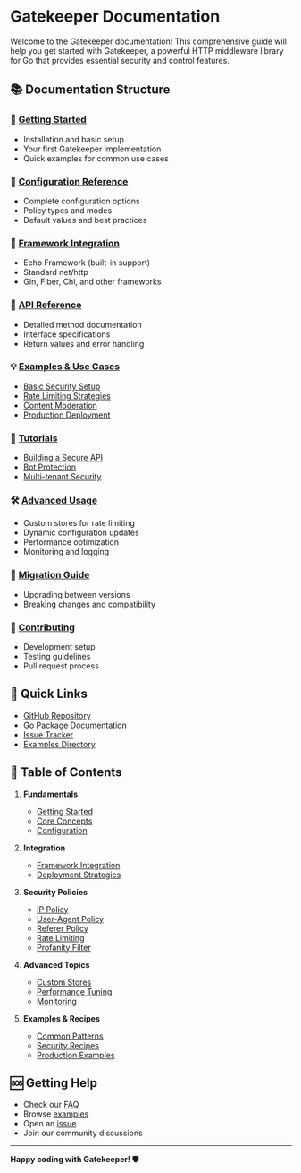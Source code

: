 # Gatekeeper Documentation

Welcome to the Gatekeeper documentation! This comprehensive guide will help you get started with Gatekeeper, a powerful HTTP middleware library for Go that provides essential security and control features.

## 📚 Documentation Structure

### 🚀 [Getting Started](guides/getting-started.md)
- Installation and basic setup
- Your first Gatekeeper implementation
- Quick examples for common use cases

### 📖 [Configuration Reference](reference/configuration.md)
- Complete configuration options
- Policy types and modes
- Default values and best practices

### 🔧 [Framework Integration](guides/framework-integration.md)
- Echo Framework (built-in support)
- Standard net/http
- Gin, Fiber, Chi, and other frameworks

### 🎯 [API Reference](reference/api.md)
- Detailed method documentation
- Interface specifications
- Return values and error handling

### 💡 [Examples & Use Cases](examples/)
- [Basic Security Setup](examples/basic-security.md)
- [Rate Limiting Strategies](examples/rate-limiting.md)
- [Content Moderation](examples/content-moderation.md)
- [Production Deployment](examples/production-deployment.md)

### 📝 [Tutorials](tutorials/)
- [Building a Secure API](tutorials/secure-api.md)
- [Bot Protection](tutorials/bot-protection.md)
- [Multi-tenant Security](tutorials/multi-tenant.md)

### 🛠️ [Advanced Usage](guides/advanced-usage.md)
- Custom stores for rate limiting
- Dynamic configuration updates
- Performance optimization
- Monitoring and logging

### 🔄 [Migration Guide](guides/migration.md)
- Upgrading between versions
- Breaking changes and compatibility

### 🤝 [Contributing](guides/contributing.md)
- Development setup
- Testing guidelines
- Pull request process

## 🔗 Quick Links

- [GitHub Repository](https://github.com/ynitin2906/gatekeeper)
- [Go Package Documentation](https://pkg.go.dev/github.com/ynitin2906/gatekeeper)
- [Issue Tracker](https://github.com/ynitin2906/gatekeeper/issues)
- [Examples Directory](../example/)

## 📖 Table of Contents

1. **Fundamentals**
   - [Getting Started](guides/getting-started.md)
   - [Core Concepts](guides/core-concepts.md)
   - [Configuration](reference/configuration.md)

2. **Integration**
   - [Framework Integration](guides/framework-integration.md)
   - [Deployment Strategies](guides/deployment.md)

3. **Security Policies**
   - [IP Policy](reference/ip-policy.md)
   - [User-Agent Policy](reference/user-agent-policy.md)
   - [Referer Policy](reference/referer-policy.md)
   - [Rate Limiting](reference/rate-limiting.md)
   - [Profanity Filter](reference/profanity-filter.md)

4. **Advanced Topics**
   - [Custom Stores](guides/custom-stores.md)
   - [Performance Tuning](guides/performance.md)
   - [Monitoring](guides/monitoring.md)

5. **Examples & Recipes**
   - [Common Patterns](examples/common-patterns.md)
   - [Security Recipes](examples/security-recipes.md)
   - [Production Examples](examples/production.md)

## 🆘 Getting Help

- Check our [FAQ](guides/faq.md)
- Browse [examples](examples/)
- Open an [issue](https://github.com/ynitin2906/gatekeeper/issues)
- Join our community discussions

---

**Happy coding with Gatekeeper! 🛡️**
